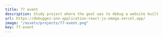 ```yaml
---
title: 77 event
description: Study project where the goal was to debug a website built in React.
url: https://debuggez-une-application-react-js-omega.vercel.app/
image: "/assets/projects/77-event.png"
key: 77-event
---
```

